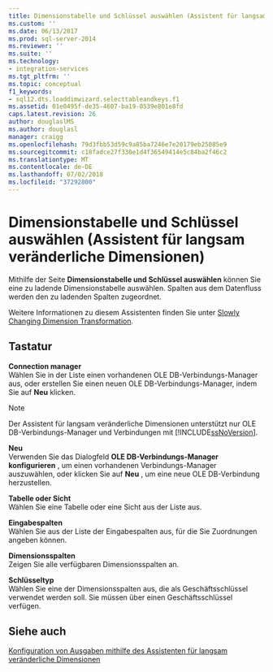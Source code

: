 ```yaml
---
title: Dimensionstabelle und Schlüssel auswählen (Assistent für langsam veränderliche Dimensionen) | Microsoft-Dokumentation
ms.custom: ''
ms.date: 06/13/2017
ms.prod: sql-server-2014
ms.reviewer: ''
ms.suite: ''
ms.technology:
- integration-services
ms.tgt_pltfrm: ''
ms.topic: conceptual
f1_keywords:
- sql12.dts.loaddimwizard.selecttableandkeys.f1
ms.assetid: 01e0495f-de35-4607-ba19-0539e801e8fd
caps.latest.revision: 26
author: douglaslMS
ms.author: douglasl
manager: craigg
ms.openlocfilehash: 79d3fbb53d59c9a85ba7246e7e20179eb25085e9
ms.sourcegitcommit: c18fadce27f330e1d4f36549414e5c84ba2f46c2
ms.translationtype: MT
ms.contentlocale: de-DE
ms.lasthandoff: 07/02/2018
ms.locfileid: "37292800"
---
```

# <a name="select-a-dimension-table-and-keys-slowly-changing-dimension-wizard"></a>Dimensionstabelle und Schlüssel auswählen (Assistent für langsam veränderliche Dimensionen)
  Mithilfe der Seite **Dimensionstabelle und Schlüssel auswählen** können Sie eine zu ladende Dimensionstabelle auswählen. Spalten aus dem Datenfluss werden den zu ladenden Spalten zugeordnet.  
  
 Weitere Informationen zu diesem Assistenten finden Sie unter [Slowly Changing Dimension Transformation](slowly-changing-dimension-transformation.md).  
  
## <a name="options"></a>Tastatur  
 **Connection manager**  
 Wählen Sie in der Liste einen vorhandenen OLE DB-Verbindungs-Manager aus, oder erstellen Sie einen neuen OLE DB-Verbindungs-Manager, indem Sie auf **Neu** klicken.  
  
> [!NOTE]  
>  Der Assistent für langsam veränderliche Dimensionen unterstützt nur OLE DB-Verbindungs-Manager und Verbindungen mit [!INCLUDE[ssNoVersion](../../../includes/ssnoversion-md.md)].  
  
 **Neu**  
 Verwenden Sie das Dialogfeld **OLE DB-Verbindungs-Manager konfigurieren** , um einen vorhandenen Verbindungs-Manager auszuwählen, oder klicken Sie auf **Neu** , um eine neue OLE DB-Verbindung herzustellen.  
  
 **Tabelle oder Sicht**  
 Wählen Sie eine Tabelle oder eine Sicht aus der Liste aus.  
  
 **Eingabespalten**  
 Wählen Sie aus der Liste der Eingabespalten aus, für die Sie Zuordnungen angeben können.  
  
 **Dimensionsspalten**  
 Zeigen Sie alle verfügbaren Dimensionsspalten an.  
  
 **Schlüsseltyp**  
 Wählen Sie eine der Dimensionsspalten aus, die als Geschäftsschlüssel verwendet werden soll. Sie müssen über einen Geschäftsschlüssel verfügen.  
  
## <a name="see-also"></a>Siehe auch  
 [Konfiguration von Ausgaben mithilfe des Assistenten für langsam veränderliche Dimensionen](configure-outputs-using-the-slowly-changing-dimension-wizard.md)  
  
  
